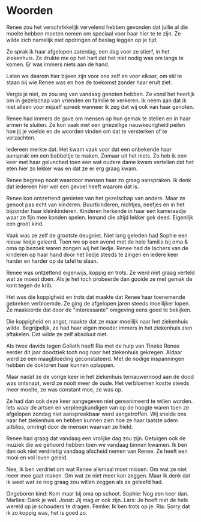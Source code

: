 Woorden
=======

Renee zou het verschrikkelijk vervelend hebben gevonden dat jullie al
die moeite hebben moeten nemen om speciaal voor haar hier te te
zijn. Ze wilde zich namelijk niet opdringen of beslag leggen op je
tijd.

Zo sprak ik haar afgelopen zaterdag, een dag voor ze stierf, in het
ziekenhuis. Ze drukte me op het hart dat het niet nodig was om langs
te komen. Er was immers niets aan de hand.

Laten we daarom hier bijeen zijn voor ons zelf en voor elkaar, om stil
te staan bij wie Renee was en hoe de toekomst zonder haar eruit ziet.

Vergis je niet, ze zou erg van vandaag genoten hebben. Ze vond het
heerlijk om in gezelschap van vrienden en familie te verkeren. Ik neem
aan dat ik niet alleen voor mijzelf spreek wanneer ik zeg dat wij ook van
haar genoten.

Renee had immers de gave om mensen op hun gemak te stellen en in haar
armen te sluiten. Ze kon vaak met een griezellige nauwkeurigheid
peilen hoe jij je voelde en de woorden vinden om dat te versterken of
te verzachten.

Iedereen merkte dat. Het kwam vaak voor dat een onbekende haar
aansprak om een babbeltje te maken. Zomaar uit het niets. Zo heb ik
een keer met haar gelunched toen een wat oudere dame kwam vertellen
dat het eten hier zo lekker was en dat ze er erg graag kwam.

Renee begreep nooit waardoor mensen haar zo graag aanspraken. Ik denk
dat iedereen hier wel een gevoel heeft waarom dat is.

Renee kon ontzettend genieten van het gezelschap van andere. Maar ze
genoot pas echt van kinderen. Buurtkinderen, nichtjes, neefjes en in
het bijzonder haar kleinkinderen. Kinderen herkende in haar een
kameraadje waar ze fijn mee konden spelen. Iemand die altijd lekker gek
deed. Eigenlijk een groot kind.

Vaak was ze zelf de grootste deugniet. Niet lang geleden had Sophie
een nieuw liedje geleerd. Toen we op een avond met de hele familie bij
oma & oma op bezoek waren zongen wij het liedje. Renee had de lachers
van de kinderen op haar hand door het liedje steeds te zingen en
iedere keer harder en harder op de tafel te slaan.

Renee was ontzettend eigenwijs, koppig en trots. Ze werd niet graag
verteld wat ze moest doen. Als je het toch probeerde dan gooide ze met
gemak de kont tegen de krib.

Het was die koppigheid en trots dat maakte dat Renee haar toenemende
gebreken verbloemde. Ze ging de afgelopen jaren steeds moeilijker
lopen. Ze maskeerde dat door de "interessante" omgeving eens goed te
bekijken.

Die koppigheid en angst, maakte dat ze maar moeilijk naar het
ziekenhuis wilde. Begrijpelijk, ze had haar eigen moeder immers in
het ziekenhuis zien aftakelen. Dat wilde ze zelf absoluut niet.

Als twee davids tegen Goliath heeft Ria met de hulp van Tineke Renee
eerder dit jaar doodziek toch nog naar het ziekenhuis gekregen. Aldaar
werd ze een maagbloeding geconstateerd. Met de nodige inspanningen
hebben de doktoren haar kunnen oplappen.

Maar nadat ze de vorige keer in het ziekenhuis ternauwernood aan de dood was
ontsnapt, werd ze nooit meer de oude. Het verbloemen kostte steeds
meer moeite, ze was constant moe, ze was op.

Ze had dan ook deze keer aangegeven niet gereanimeerd te willen
worden. Iets waar de artsen en verpleegkundigen van op de hoogte waren
toen ze afgelopen zondag niet aanspreekbaar werd aangetroffen. Wij
snelde ons naar het ziekenhuis en hebben kunnen zien hoe ze haar
laatste adem uitblies, omringt door de mensen waarvan ze hield.

Renee had graag dat vandaag een vrolijke dag zou zijn. Getuigen ook de
muziek die we gehoord hebben toen we vandaag binnen kwamen. Ik ben dan
ook niet verdrietig vandaag afscheid nemen van Renee. Ze heeft een
mooi en vol leven geleid.

Nee, Ik ben verdriet om wat Renee allemaal moet missen. Om wat ze niet
meer mee gaat maken. Om wat ze niet meer kan zeggen. Maar ik denk dat
ik weet wat ze nog graag zou willen zeggen als ze geleefd had.

Ongeboren kind: Kom maar bij oma op schoot.
Sophie: Nog een keer dan.
Marlies: Dank je wel.
Joost: Jij mag er ook zijn.
Lars: Je hoeft niet de hele wereld op je schouders te dragen.
Femke: Ik ben trots op je.
Ria: Sorry dat ik zo koppig was, het is goed zo.
